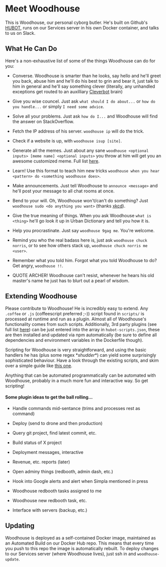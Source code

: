 # Meet Woodhouse

This is Woodhouse, our personal cyborg butler. He's built on Github's [HUBOT](https://hubot.github.com/), runs on our Services server in his own Docker container, and talks to us on Slack.

## What He Can Do
Here's a non-exhaustive list of some of the things Woodhouse can do for you:

- Converse. Woodhouse is smarter than he looks, say hello and he'll greet you back, abuse him and he'll do his best to grin and bear it, just talk to him in general and he'll say something clever (literally, any unhandled exceptions get routed to an auxilliary [Cleverbot](http://cleverbot.com) brain)

- Give you wise councel. Just ask ```what should I do about...``` or ```how do you handle...``` or simply ```I need some advice```.

- Solve all your problems. Just ask ```how do I...``` and Woodhouse will find the answer on StackOverflow.

- Fetch the IP address of his server. ```woodhouse ip``` will do the trick.

- Check if a website is up, with ```woodhouse isup [site]```.

- Generate all the memes. Just about any sane ```woodhouse <optional inputs> [meme name] <optional inputs>``` you throw at him will get you an awesome customized meme. Full list [here](https://github.com/github/hubot-scripts/blob/master/src/scripts/meme_captain.coffee).

- Learn! Use this format to teach him new tricks ```woodhouse when you hear <pattern> do <something woodhouse does>```.

- Make announcements. Just tell Woodhouse to ```announce <message>``` and he'll post your message to all chat rooms at once.

- Bend to your will. Oh, Woodhouse won't/can't do something? Just ```woodhouse sudo <do anything you want>``` (thanks [xkcd](http://xkcd.com/149/)).

- Give the true meaning of things. When you ask Woodhouse ```what is <thing>``` he'll go look it up in Urban Dictionary and tell you how it is.

- Help you procrastinate. Just say ```woodhouse 9gag me```. You're welcome.

- Remind you who the real badass here is, just ask ```woodhouse chuck norris```, or to see how others stack up, ```woodhouse chuck norris me <user>```.

- Remember what you told him. Forgot what you told Woodhouse to do? Get angry, ```woodhouse !!```.

- QUOTE ARCHER! Woodhouse can't resist, whenever he hears his old master's name he just has to blurt out a pearl of wisdom.



## Extending Woodhouse
Please contribute to Woodhouse! He is incredibly easy to extend. Any ```.coffee``` or ```.js``` (coffeescript preferred ;-)) script found in ```scripts/``` is processed at runtime and run as a plugin. Almost all of Woodhouse's functionality comes from such scripts. Additionally, 3rd party plugins (see full list [here](http://hubot-script-catalog.herokuapp.com)) can be just entered into the array in ```hubot-scripts.json```, these are then installed and updated via npm automatically (be sure to define all dependencies and environment variables in the Dockerfile though).

Scripting for Woodhouse is very straightforward, and using the basic handlers he has (plus some regex \*_shudder_\*) can yield some surprisingly sophisticated behaviour. Have a look through the existing scripts, and skim over a simple guide like [this one](http://theprogrammingbutler.com/blog/archives/2011/10/28/hubot-scripts-explained/).

Anything that can be automated programmatically can be automated with Woodhouse, probably in a much more fun and interactive way. So get scripting!

#### Some plugin ideas to get the ball rolling...

- Handle commands mid-sentance (trims and processes rest as command)

- Deploy (send to drone and then production)

- Query git project, find latest commit, etc.

- Build status of X project

- Deployment messages, interactive

- Revenue, etc. reports (later)

- Open adminy things (redbooth, admin dash, etc.)

- Hook into Google alerts and alert when Simpla mentioned in press

- Woodhouse redbooth tasks assigned to me

- Woodhouse new redbooth task, etc.

- Interface with servers (backup, etc.)


## Updating
Woodhouse is deployed as a self-contained Docker image, maintained as an Automated Build on our Docker Hub repo. This means that every time you push to this repo the image is automatically rebuilt. To deploy changes to our Services server (where Woodhouse lives), just ssh in and ```woodhouse-update```.